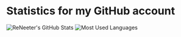 # Statistics for my GitHub account

![ReNeeter's GitHub Stats](https://github-readme-stats.vercel.app/api?username=reneeter123&show_icons=true&theme=react)
![Most Used Languages](https://github-readme-stats.vercel.app/api/top-langs/?username=reneeter123&layout=compact&theme=react)
